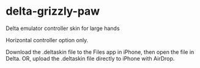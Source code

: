# delta-grizzly-paw
Delta emulator controller skin for large hands

Horizontal controller option only.

Download the .deltaskin file to the Files app in iPhone, then open the file in Delta.
OR, upload the .deltaskin file directly to iPhone with AirDrop.
